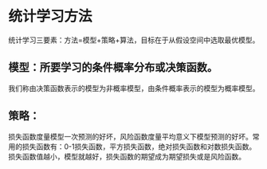 # 统计学习方法
统计学习三要素：方法=模型+策略+算法，目标在于从假设空间中选取最优模型。
## 模型：所要学习的条件概率分布或决策函数。
我们称由决策函数表示的模型为非概率模型，由条件概率表示的模型为概率模型。
## 策略：
损失函数度量模型一次预测的好坏，风险函数度量平均意义下模型预测的好坏。常用的损失函数有：0-1损失函数，平方损失函数，绝对损失函数和对数损失函数。
损失函数值越小，模型就越好，损失函数的期望成为期望损失或是风险函数。
